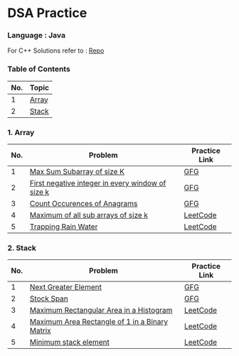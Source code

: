 # DSA Practice

### Language : Java
For C++ Solutions refer to : [Repo](https://github.com/pr7prashant/dsa-practice)

### Table of Contents
| No. | Topic |
| --- | --------- |
|1  | [Array](#1-Array) | 
|2  | [Stack](#2-Stack) |


### 1. Array
| No. | Problem | Practice Link |
| --- | --------- | --------- |
|1  | [Max Sum Subarray of size K](https://github.com/akshayPendbhaje/DSA-Practice/blob/main/Array/MaxSubArrSizeK.java) | [GFG](https://practice.geeksforgeeks.org/problems/max-sum-subarray-of-size-k5313/1#) |
|2  | [First negative integer in every window of size k](https://github.com/akshayPendbhaje/DSA-Practice/blob/main/Array/FirstNegative.java) | [GFG](https://practice.geeksforgeeks.org/problems/first-negative-integer-in-every-window-of-size-k3345/1#) |
|3  | [Count Occurences of Anagrams](https://github.com/akshayPendbhaje/DSA-Practice/blob/main/Array/AnagramOccure.java) | [GFG](https://practice.geeksforgeeks.org/problems/count-occurences-of-anagrams5839/1#) |
|4  | [Maximum of all sub arrays of size k](https://github.com/akshayPendbhaje/DSA-Practice/blob/main/Array/MaximumOfSubArrays.java) | [LeetCode](https://leetcode.com/problems/sliding-window-maximum/) |
|5  | [Trapping Rain Water](https://github.com/gopronooob/DSA-Practice/blob/main/Array/TrappingRainWater.java) | [LeetCode](https://leetcode.com/problems/trapping-rain-water/) |


### 2. Stack
| No. | Problem | Practice Link |
| --- | --------- | --------- |
|1  | [Next Greater Element](https://github.com/gopronooob/DSA-Practice/blob/main/Stack/NextGreaterElement.java) | [GFG](https://practice.geeksforgeeks.org/problems/next-larger-element-1587115620/1#) |
|2  | [Stock Span](https://github.com/gopronooob/DSA-Practice/blob/main/Stack/StockSpan.java) | [GFG](https://practice.geeksforgeeks.org/problems/stock-span-problem-1587115621/1#) |
|3  | [Maximum Rectangular Area in a Histogram](https://github.com/gopronooob/DSA-Practice/blob/main/Stack/MaxAreaHistogram.java) | [LeetCode](https://leetcode.com/problems/largest-rectangle-in-histogram/) |
|4  | [Maximum Area Rectangle of 1 in a Binary Matrix](https://github.com/gopronooob/DSA-Practice/blob/main/Stack/MaxAreaRectInBinaryMatrix.java) | [LeetCode](https://leetcode.com/problems/maximal-rectangle/) |
|5  | [Minimum stack element ](https://github.com/gopronooob/DSA-Practice/blob/main/Stack/MinElementStack.java) | [LeetCode](https://leetcode.com/problems/min-stack/) |
